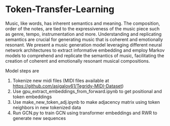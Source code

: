 # Token-Transfer-Learning
Music, like words, has inherent semantics and meaning. The composition, order of the notes, are tied to the expressiveness of the music piece such as genre, tempo, instrumentation and more. Understanding and replicating semantics are crucial for generating music that is coherent and emotionally resonant. We present a music generation model leveraging different neural network architectures to extract informative embedding and employ Markov models to comprehend and replicate the semantics of music, facilitating the creation of coherent and emotionally resonant musical compositions.


Model steps are 
1. Tokenize new midi files (MIDI files available at https://github.com/asigalov61/Tegridy-MIDI-Dataset)
2. Use gpu_extract_embeddings_from_forward.ipynb to get positional and token embeddings
3. Use make_new_token_adj.ipynb to make adjacency matrix using token neighbors in new tokenized data
4. Run GCN.py to train GCN using transformer embeddings and RWR to generate new sequences
